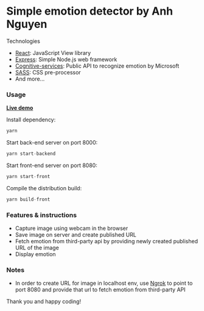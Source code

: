 # Simple emotion detector by Anh Nguyen

Technologies

 * [React](https://facebook.github.io/react/): JavaScript View library
 * [Express](https://expressjs.com/): Simple Node.js web framework
 * [Cognitive-services](https://azure.microsoft.com/en-us/services/cognitive-services//): Public API to recognize emotion by Microsoft
 * [SASS](http://sass-lang.com/): CSS pre-processor
 * And more...


### Usage

[**Live demo**](https://emo-detector.herokuapp.com/)

Install dependency:

```javascript
yarn
```

Start back-end server on port 8000:

```javascript
yarn start-backend
```

Start front-end server on port 8080:

```javascript
yarn start-front
```

Compile the distribution build:

```javascript
yarn build-front
```

### Features & instructions

* Capture image using webcam in the browser
* Save image on server and create published URL
* Fetch emotion from third-party api by providing newly created published URL of the image
* Display emotion

### Notes

* In order to create URL for image in localhost env, use [Ngrok](https://ngrok.com/) to point to port 8080 and provide that url to fetch emotion from third-party API

Thank you and happy coding!
